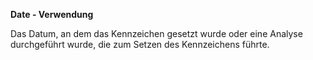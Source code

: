 **Date - Verwendung**

Das Datum, an dem das Kennzeichen gesetzt wurde oder eine Analyse durchgeführt wurde, die zum Setzen des Kennzeichens führte.
